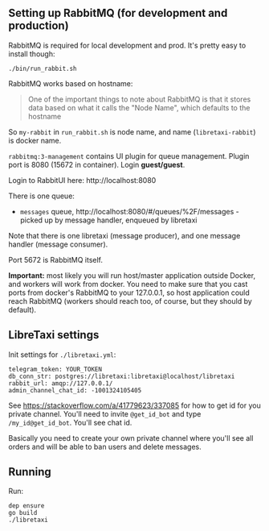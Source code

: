 ## Setting up RabbitMQ (for development and production)

RabbitMQ is required for local development and prod. It's pretty easy to install though:

```
./bin/run_rabbit.sh
```

RabbitMQ works based on hostname:

> One of the important things to note about RabbitMQ is that it stores data based on what it calls the "Node Name", which defaults to the hostname

So `my-rabbit` in `run_rabbit.sh` is node name, and name (`libretaxi-rabbit`) is docker name.

`rabbitmq:3-management` contains UI plugin for queue management. Plugin port is 8080 (15672 in container).
Login **guest/guest**.

Login to RabbitUI here: http://localhost:8080

There is one queue:

* `messages` queue, http://localhost:8080/#/queues/%2F/messages - picked up by message handler, enqueued by libretaxi

Note that there is one libretaxi (message producer), and one message handler (message consumer).

Port 5672 is RabbitMQ itself.

**Important:** most likely you will run host/master application outside Docker, and workers will work
from docker. You need to make sure that you cast ports from docker's RabbitMQ to your 127.0.0.1, so host
application could reach RabbitMQ (workers should reach too, of course, but they should by default).

## LibreTaxi settings

Init settings for `./libretaxi.yml`:

```
telegram_token: YOUR_TOKEN
db_conn_str: postgres://libretaxi:libretaxi@localhost/libretaxi
rabbit_url: amqp://127.0.0.1/
admin_channel_chat_id: -1001324105405
```

See https://stackoverflow.com/a/41779623/337085 for how to get id for you private channel.
You'll need to invite `@get_id_bot` and type `/my_id@get_id_bot`. You'll see chat id.

Basically you need to create your own
private channel where you'll see all orders and will be able to ban users and delete messages.

## Running

Run:

```
dep ensure
go build
./libretaxi
```

